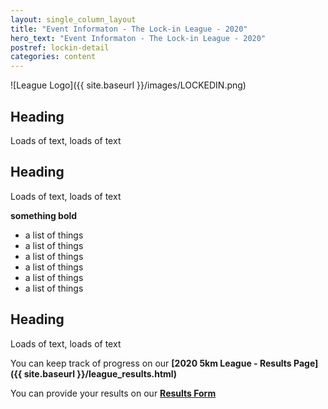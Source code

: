 ```yaml
---
layout: single_column_layout
title: "Event Informaton - The Lock-in League - 2020"
hero_text: "Event Informaton - The Lock-in League - 2020"
postref: lockin-detail
categories: content
---
```


![League Logo]({{ site.baseurl }}/images/LOCKEDIN.png)

## Heading

Loads of text, loads of text

## Heading

Loads of text, loads of text

**something bold**

* a list of things
* a list of things
* a list of things
* a list of things
* a list of things
* a list of things

## Heading

Loads of text, loads of text

You can keep track of progress on our **[2020 5km League - Results Page]({{ site.baseurl }}/league_results.html)**

You can provide your results on our **[Results Form](https://forms.gle/qj8BkYTRqWScu5hz5)**

